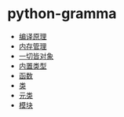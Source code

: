 # python-gramma

- [编译原理](https://github.com/im-iron-man/python-gramma/blob/master/1.md)
- [内存管理](https://github.com/im-iron-man/python-gramma/blob/master/2.md)
- [一切皆对象](https://github.com/im-iron-man/python-gramma/blob/master/3.md)
- [内置类型](https://github.com/im-iron-man/python-gramma/blob/master/4.md)
- [函数]()
- [类]()
- [元类]()
- [模块]()